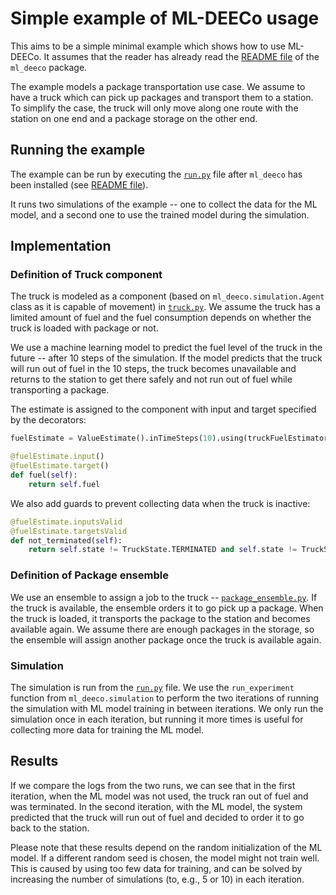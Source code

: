 # Simple example of ML-DEECo usage

This aims to be a simple minimal example which shows how to use ML-DEECo. It assumes that the reader has already read the [README file](../../ml_deeco/README.md) of the `ml_deeco` package.

The example models a package transportation use case. We assume to have a truck which can pick up packages and transport them to a station. To simplify the case, the truck will only move along one route with the station on one end and a package storage on the other end.

## Running the example

The example can be run by executing the [`run.py`](run.py) file after `ml_deeco` has been installed (see [README file](../../ml_deeco/README.md)).

It runs two simulations of the example -- one to collect the data for the ML model, and a second one to use the trained model during the simulation.

## Implementation

### Definition of Truck component

The truck is modeled as a component (based on `ml_deeco.simulation.Agent` class as it is capable of movement) in [`truck.py`](truck.py). We assume the truck has a limited amount of fuel and the fuel consumption depends on whether the truck is loaded with package or not.

We use a machine learning model to predict the fuel level of the truck in the future -- after 10 steps of the simulation. If the model predicts that the truck will run out of fuel in the 10 steps, the truck becomes unavailable and returns to the station to get there safely and not run out of fuel while transporting a package.

The estimate is assigned to the component with input and target specified by the decorators:
```py
fuelEstimate = ValueEstimate().inTimeSteps(10).using(truckFuelEstimator)

@fuelEstimate.input()
@fuelEstimate.target()
def fuel(self):
    return self.fuel
```

We also add guards to prevent collecting data when the truck is inactive:
```py
@fuelEstimate.inputsValid
@fuelEstimate.targetsValid
def not_terminated(self):
    return self.state != TruckState.TERMINATED and self.state != TruckState.AT_STATION
```

### Definition of Package ensemble

We use an ensemble to assign a job to the truck -- [`package_ensemble.py`](package_ensemble.py). If the truck is available, the ensemble orders it to go pick up a package. When the truck is loaded, it transports the package to the station and becomes available again. We assume there are enough packages in the storage, so the ensemble will assign another package once the truck is available again.

### Simulation

The simulation is run from the [`run.py`](run.py) file. We use the `run_experiment` function from `ml_deeco.simulation` to perform the two iterations of running the simulation with ML model training in between iterations. We only run the simulation once in each iteration, but running it more times is useful for collecting more data for training the ML model.

## Results

If we compare the logs from the two runs, we can see that in the first iteration, when the ML model was not used, the truck ran out of fuel and was terminated. In the second iteration, with the ML model, the system predicted that the truck will run out of fuel and decided to order it to go back to the station.

Please note that these results depend on the random initialization of the ML model. If a different random seed is chosen, the model might not train well. This is caused by using too few data for training, and can be solved by increasing the number of simulations (to, e.g., 5 or 10) in each iteration.
